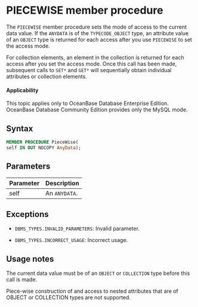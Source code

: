 PIECEWISE member procedure
=====================================

The `PIECEWISE` member procedure sets the mode of access to the current data value. If the `ANYDATA` is of the `TYPECODE_OBJECT` type, an attribute value of an `OBJECT` type is returned for each access after you use `PIECEWISE` to set the access mode.

For collection elements, an element in the collection is returned for each access after you set the access mode. Once this call has been made, subsequent calls to `SET*` and `GET*` will sequentially obtain individual attributes or collection elements.

<main id="notice" >
    <h4>Applicability</h4>
    <p>This topic applies only to OceanBase Database Enterprise Edition. OceanBase Database Community Edition provides only the MySQL mode. </p>
  </main>

Syntax
-----------------------

```sql
MEMBER PROCEDURE PieceWise(
self IN OUT NOCOPY AnyData);
```



Parameters
-------------------------



| Parameter | Description |
|------|---------------|
| self | An `ANYDATA`.  |



Exceptions
-------------------------

* `DBMS_TYPES.INVALID_PARAMETERS`: Invalid parameter.



* `DBMS_TYPES.INCORRECT_USAGE`: Incorrect usage.



Usage notes
-------------------------

The current data value must be of an `OBJECT` or `COLLECTION` type before this call is made.

Piece-wise construction of and access to nested attributes that are of OBJECT or COLLECTION types are not supported.
